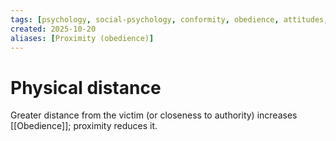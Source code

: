 ```yaml
---
tags: [psychology, social-psychology, conformity, obedience, attitudes, attribution, prejudice, aggression, prosocial]
created: 2025-10-20
aliases: [Proximity (obedience)]
---
```

# Physical distance

Greater distance from the victim (or closeness to authority) increases [[Obedience]]; proximity reduces it.
